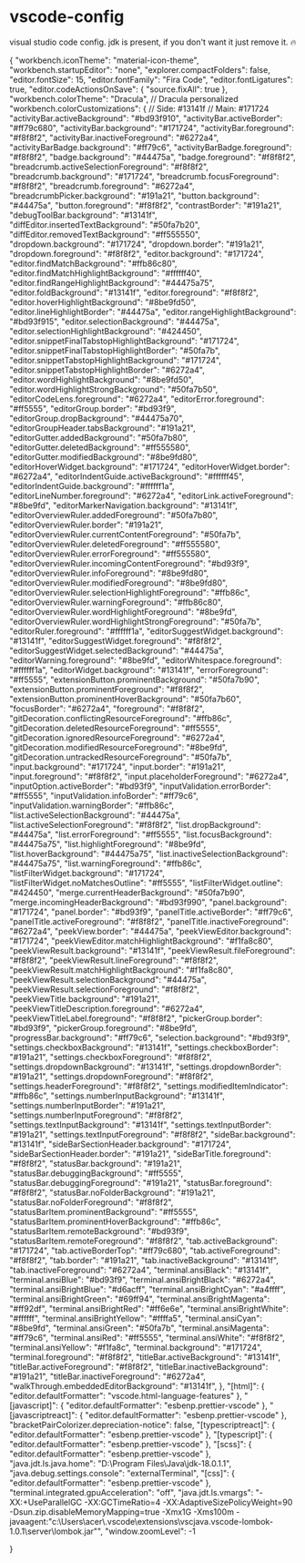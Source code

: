 # vscode-config
visual studio code config. jdk is present, if you don't want it just remove it. 🔥

{
    "workbench.iconTheme": "material-icon-theme",
    "workbench.startupEditor": "none",
    "explorer.compactFolders": false,
    "editor.fontSize": 15,
    "editor.fontFamily": "Fira Code",
    "editor.fontLigatures": true,
    "editor.codeActionsOnSave": {
        "source.fixAll": true
    },
    "workbench.colorTheme": "Dracula",
    // Dracula personalized
    "workbench.colorCustomizations": {
        // Side: #13141f
        // Main: #171724
        "activityBar.activeBackground": "#bd93f910",
        "activityBar.activeBorder": "#ff79c680",
        "activityBar.background": "#171724",
        "activityBar.foreground": "#f8f8f2",
        "activityBar.inactiveForeground": "#6272a4",
        "activityBarBadge.background": "#ff79c6",
        "activityBarBadge.foreground": "#f8f8f2",
        "badge.background": "#44475a",
        "badge.foreground": "#f8f8f2",
        "breadcrumb.activeSelectionForeground": "#f8f8f2",
        "breadcrumb.background": "#171724",
        "breadcrumb.focusForeground": "#f8f8f2",
        "breadcrumb.foreground": "#6272a4",
        "breadcrumbPicker.background": "#191a21",
        "button.background": "#44475a",
        "button.foreground": "#f8f8f2",
        "contrastBorder": "#191a21",
        "debugToolBar.background": "#13141f",
        "diffEditor.insertedTextBackground": "#50fa7b20",
        "diffEditor.removedTextBackground": "#ff555550",
        "dropdown.background": "#171724",
        "dropdown.border": "#191a21",
        "dropdown.foreground": "#f8f8f2",
        "editor.background": "#171724",
        "editor.findMatchBackground": "#ffb86c80",
        "editor.findMatchHighlightBackground": "#ffffff40",
        "editor.findRangeHighlightBackground": "#44475a75",
        "editor.foldBackground": "#13141f",
        "editor.foreground": "#f8f8f2",
        "editor.hoverHighlightBackground": "#8be9fd50",
        "editor.lineHighlightBorder": "#44475a",
        "editor.rangeHighlightBackground": "#bd93f915",
        "editor.selectionBackground": "#44475a",
        "editor.selectionHighlightBackground": "#424450",
        "editor.snippetFinalTabstopHighlightBackground": "#171724",
        "editor.snippetFinalTabstopHighlightBorder": "#50fa7b",
        "editor.snippetTabstopHighlightBackground": "#171724",
        "editor.snippetTabstopHighlightBorder": "#6272a4",
        "editor.wordHighlightBackground": "#8be9fd50",
        "editor.wordHighlightStrongBackground": "#50fa7b50",
        "editorCodeLens.foreground": "#6272a4",
        "editorError.foreground": "#ff5555",
        "editorGroup.border": "#bd93f9",
        "editorGroup.dropBackground": "#44475a70",
        "editorGroupHeader.tabsBackground": "#191a21",
        "editorGutter.addedBackground": "#50fa7b80",
        "editorGutter.deletedBackground": "#ff555580",
        "editorGutter.modifiedBackground": "#8be9fd80",
        "editorHoverWidget.background": "#171724",
        "editorHoverWidget.border": "#6272a4",
        "editorIndentGuide.activeBackground": "#ffffff45",
        "editorIndentGuide.background": "#ffffff1a",
        "editorLineNumber.foreground": "#6272a4",
        "editorLink.activeForeground": "#8be9fd",
        "editorMarkerNavigation.background": "#13141f",
        "editorOverviewRuler.addedForeground": "#50fa7b80",
        "editorOverviewRuler.border": "#191a21",
        "editorOverviewRuler.currentContentForeground": "#50fa7b",
        "editorOverviewRuler.deletedForeground": "#ff555580",
        "editorOverviewRuler.errorForeground": "#ff555580",
        "editorOverviewRuler.incomingContentForeground": "#bd93f9",
        "editorOverviewRuler.infoForeground": "#8be9fd80",
        "editorOverviewRuler.modifiedForeground": "#8be9fd80",
        "editorOverviewRuler.selectionHighlightForeground": "#ffb86c",
        "editorOverviewRuler.warningForeground": "#ffb86c80",
        "editorOverviewRuler.wordHighlightForeground": "#8be9fd",
        "editorOverviewRuler.wordHighlightStrongForeground": "#50fa7b",
        "editorRuler.foreground": "#ffffff1a",
        "editorSuggestWidget.background": "#13141f",
        "editorSuggestWidget.foreground": "#f8f8f2",
        "editorSuggestWidget.selectedBackground": "#44475a",
        "editorWarning.foreground": "#8be9fd",
        "editorWhitespace.foreground": "#ffffff1a",
        "editorWidget.background": "#13141f",
        "errorForeground": "#ff5555",
        "extensionButton.prominentBackground": "#50fa7b90",
        "extensionButton.prominentForeground": "#f8f8f2",
        "extensionButton.prominentHoverBackground": "#50fa7b60",
        "focusBorder": "#6272a4",
        "foreground": "#f8f8f2",
        "gitDecoration.conflictingResourceForeground": "#ffb86c",
        "gitDecoration.deletedResourceForeground": "#ff5555",
        "gitDecoration.ignoredResourceForeground": "#6272a4",
        "gitDecoration.modifiedResourceForeground": "#8be9fd",
        "gitDecoration.untrackedResourceForeground": "#50fa7b",
        "input.background": "#171724",
        "input.border": "#191a21",
        "input.foreground": "#f8f8f2",
        "input.placeholderForeground": "#6272a4",
        "inputOption.activeBorder": "#bd93f9",
        "inputValidation.errorBorder": "#ff5555",
        "inputValidation.infoBorder": "#ff79c6",
        "inputValidation.warningBorder": "#ffb86c",
        "list.activeSelectionBackground": "#44475a",
        "list.activeSelectionForeground": "#f8f8f2",
        "list.dropBackground": "#44475a",
        "list.errorForeground": "#ff5555",
        "list.focusBackground": "#44475a75",
        "list.highlightForeground": "#8be9fd",
        "list.hoverBackground": "#44475a75",
        "list.inactiveSelectionBackground": "#44475a75",
        "list.warningForeground": "#ffb86c",
        "listFilterWidget.background": "#171724",
        "listFilterWidget.noMatchesOutline": "#ff5555",
        "listFilterWidget.outline": "#424450",
        "merge.currentHeaderBackground": "#50fa7b90",
        "merge.incomingHeaderBackground": "#bd93f990",
        "panel.background": "#171724",
        "panel.border": "#bd93f9",
        "panelTitle.activeBorder": "#ff79c6",
        "panelTitle.activeForeground": "#f8f8f2",
        "panelTitle.inactiveForeground": "#6272a4",
        "peekView.border": "#44475a",
        "peekViewEditor.background": "#171724",
        "peekViewEditor.matchHighlightBackground": "#f1fa8c80",
        "peekViewResult.background": "#13141f",
        "peekViewResult.fileForeground": "#f8f8f2",
        "peekViewResult.lineForeground": "#f8f8f2",
        "peekViewResult.matchHighlightBackground": "#f1fa8c80",
        "peekViewResult.selectionBackground": "#44475a",
        "peekViewResult.selectionForeground": "#f8f8f2",
        "peekViewTitle.background": "#191a21",
        "peekViewTitleDescription.foreground": "#6272a4",
        "peekViewTitleLabel.foreground": "#f8f8f2",
        "pickerGroup.border": "#bd93f9",
        "pickerGroup.foreground": "#8be9fd",
        "progressBar.background": "#ff79c6",
        "selection.background": "#bd93f9",
        "settings.checkboxBackground": "#13141f",
        "settings.checkboxBorder": "#191a21",
        "settings.checkboxForeground": "#f8f8f2",
        "settings.dropdownBackground": "#13141f",
        "settings.dropdownBorder": "#191a21",
        "settings.dropdownForeground": "#f8f8f2",
        "settings.headerForeground": "#f8f8f2",
        "settings.modifiedItemIndicator": "#ffb86c",
        "settings.numberInputBackground": "#13141f",
        "settings.numberInputBorder": "#191a21",
        "settings.numberInputForeground": "#f8f8f2",
        "settings.textInputBackground": "#13141f",
        "settings.textInputBorder": "#191a21",
        "settings.textInputForeground": "#f8f8f2",
        "sideBar.background": "#13141f",
        "sideBarSectionHeader.background": "#171724",
        "sideBarSectionHeader.border": "#191a21",
        "sideBarTitle.foreground": "#f8f8f2",
        "statusBar.background": "#191a21",
        "statusBar.debuggingBackground": "#ff5555",
        "statusBar.debuggingForeground": "#191a21",
        "statusBar.foreground": "#f8f8f2",
        "statusBar.noFolderBackground": "#191a21",
        "statusBar.noFolderForeground": "#f8f8f2",
        "statusBarItem.prominentBackground": "#ff5555",
        "statusBarItem.prominentHoverBackground": "#ffb86c",
        "statusBarItem.remoteBackground": "#bd93f9",
        "statusBarItem.remoteForeground": "#f8f8f2",
        "tab.activeBackground": "#171724",
        "tab.activeBorderTop": "#ff79c680",
        "tab.activeForeground": "#f8f8f2",
        "tab.border": "#191a21",
        "tab.inactiveBackground": "#13141f",
        "tab.inactiveForeground": "#6272a4",
        "terminal.ansiBlack": "#13141f",
        "terminal.ansiBlue": "#bd93f9",
        "terminal.ansiBrightBlack": "#6272a4",
        "terminal.ansiBrightBlue": "#d6acff",
        "terminal.ansiBrightCyan": "#a4ffff",
        "terminal.ansiBrightGreen": "#69ff94",
        "terminal.ansiBrightMagenta": "#ff92df",
        "terminal.ansiBrightRed": "#ff6e6e",
        "terminal.ansiBrightWhite": "#ffffff",
        "terminal.ansiBrightYellow": "#ffffa5",
        "terminal.ansiCyan": "#8be9fd",
        "terminal.ansiGreen": "#50fa7b",
        "terminal.ansiMagenta": "#ff79c6",
        "terminal.ansiRed": "#ff5555",
        "terminal.ansiWhite": "#f8f8f2",
        "terminal.ansiYellow": "#f1fa8c",
        "terminal.background": "#171724",
        "terminal.foreground": "#f8f8f2",
        "titleBar.activeBackground": "#13141f",
        "titleBar.activeForeground": "#f8f8f2",
        "titleBar.inactiveBackground": "#191a21",
        "titleBar.inactiveForeground": "#6272a4",
        "walkThrough.embeddedEditorBackground": "#13141f",
    },
    "[html]": {
        "editor.defaultFormatter": "vscode.html-language-features"
    },
    "[javascript]": {
        "editor.defaultFormatter": "esbenp.prettier-vscode"
    },
    "[javascriptreact]": {
        "editor.defaultFormatter": "esbenp.prettier-vscode"
    },
    "bracketPairColorizer.depreciation-notice": false,
    "[typescriptreact]": {
        "editor.defaultFormatter": "esbenp.prettier-vscode"
    },
    "[typescript]": {
        "editor.defaultFormatter": "esbenp.prettier-vscode"
    },
    "[scss]": {
        "editor.defaultFormatter": "esbenp.prettier-vscode"
    },
    "java.jdt.ls.java.home": "D:\\Program Files\\Java\\jdk-18.0.1.1",
    "java.debug.settings.console": "externalTerminal",
    "[css]": {
        "editor.defaultFormatter": "esbenp.prettier-vscode"
    },
    "terminal.integrated.gpuAcceleration": "off",
    "java.jdt.ls.vmargs": "-XX:+UseParallelGC -XX:GCTimeRatio=4 -XX:AdaptiveSizePolicyWeight=90 -Dsun.zip.disableMemoryMapping=true -Xmx1G -Xms100m -javaagent:\"c:\\Users\\acer\\.vscode\\extensions\\vscjava.vscode-lombok-1.0.1\\server\\lombok.jar\"",
    "window.zoomLevel": -1
    
}

